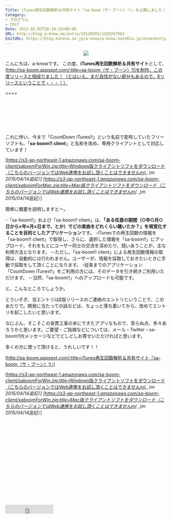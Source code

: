 ```yaml
---
Title: iTunes再生回数解析＆共有サイト『sa-boom（サ・ブーン）!!』を公開しました！
Category:
- プログラム
- CDiT
Date: 2012-02-03T20:19:23+09:00
URL: http://blog.a-know.me/entry/20120203/1328267963
EditURL: https://blog.hatena.ne.jp/a-know/a-know.hateblo.jp/atom/entry/12921228815727979350
---
```


<div align="center"><img src="http://a-know.sakura.ne.jp/images/saboom-web.jpg"></div>


こんにちは、a-knowです。
この度、<strong>iTunes再生回数解析＆共有サイト</strong>として、[http://sa-boom.appspot.com/:title=sa-boom（サ・ブーン）!!]を制作、この度リリースと相成りました！（とはいえ、まだ自信がない部分もあるので、βリリースということで・・・！）

====

<script async src="//pagead2.googlesyndication.com/pagead/js/adsbygoogle.js"></script>
<!-- article-top -->
<ins class="adsbygoogle"
     style="display:inline-block;width:728px;height:90px"
     data-ad-client="ca-pub-3463034538369189"
     data-ad-slot="8367620130"></ins>
<script>
(adsbygoogle = window.adsbygoogle || []).push({});
</script>


これに伴い、今まで「CountDown iTunes!!」という名前で配布していたフリーソフトも、「<span class="deco" style="font-weight:bold;">sa-boom!! client</span>」と名称を改め、専用クライアントとして対応しています！


[https://s3-ap-northeast-1.amazonaws.com/sa-boom-client/saboomForWin.zip:title=Windows版クライアントソフトをダウンロード（こちらのバージョンではWeb連携をお試し頂くことはできませんm(_ _)m　2015/04/14追記）]
[https://s3-ap-northeast-1.amazonaws.com/sa-boom-client/saboomForMac.zip:title=Mac版クライアントソフトをダウンロード（こちらのバージョンではWeb連携をお試し頂くことはできませんm(_ _)m　2015/04/14追記）]


簡単に概要を説明しますとー。


-「sa-boom!!」および「sa-boom!! client」は、<span class="deco" style="font-weight:bold;">「ある任意の期間（○年○月○日から×年×月×日まで、とか）でどの楽曲をどれくらい聴いたか？」を視覚化することを目的としたアプリケーション</span>です。
-iTunesでの再生回数の情報を「sa-boom!! client」で取得し、さらに、選択した情報を「sa-boom!!」にアップロード、それをもとにユーザー同士の交流を深めたり、競いあうことが、主な利用方法となります。
--ただし、「sa-boom!! client」による再生回数情報の取得は、自動的には行われません。ユーザーが、情報を採取しておきたいときに手動で採取をして頂くことになります。
-従来までのアプリケーション「CountDown iTunes!!」をご利用の方には、そのデータを引き続きご利用いただけます。
--当然、「sa-boom!!」へのアップロードも可能です。


と、こんなところでしょうか。


とりいそぎ、当エントリはβ版リリースのご連絡のエントリということで、このあたりで。開発に当たっての話などは、ちょっと落ち着いてから、改めてエントリを起こしたいと思います。

なにぶん、そこそこの突貫工事の末にできたアプリなもので、至らぬ点、多々あろうかと思います。ご要望・ご指摘などについては、メール・Twitter・sa-boom!!内メッセージなどでどしどしお寄せいただければと思います。


多くの方に使って頂けると、うれしいです！！


[http://sa-boom.appspot.com/:title=iTunes再生回数解析＆共有サイト『sa-boom（サ・ブーン）!!』]


[https://s3-ap-northeast-1.amazonaws.com/sa-boom-client/saboomForWin.zip:title=Windows版クライアントソフトをダウンロード（こちらのバージョンではWeb連携をお試し頂くことはできませんm(_ _)m　2015/04/14追記）]
[https://s3-ap-northeast-1.amazonaws.com/sa-boom-client/saboomForWin.zip:title=Mac版クライアントソフトをダウンロード（こちらのバージョンではWeb連携をお試し頂くことはできませんm(_ _)m　2015/04/14追記）]


<script async src="//pagead2.googlesyndication.com/pagead/js/adsbygoogle.js"></script>
<!-- article-bottom2 -->
<ins class="adsbygoogle"
     style="display:inline-block;width:300px;height:250px"
     data-ad-client="ca-pub-3463034538369189"
     data-ad-slot="5274552934"></ins>
<script>
(adsbygoogle = window.adsbygoogle || []).push({});
</script>


<iframe src="http://blog.hatena.ne.jp/a-know/a-know.hateblo.jp/subscribe/iframe" allowtransparency="true" frameborder="0" scrolling="no" width="150" height="28"></iframe>
